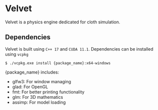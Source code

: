# Velvet

Velvet is a physics engine dedicated for cloth simulation.

## Dependencies

Velvet is built using `C++ 17` and `CUDA 11.1`. Dependencies can be installed using `vcpkg`

```
$ ./vcpkg.exe install {package_name}:x64-windows
```

{package_name} includes:

* glfw3: For window managing
* glad: For OpenGL
* fmt: For better printing functionality
* glm: For 3D mathematics
* assimp: For model loading
